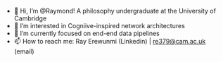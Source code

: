 - 👋 Hi, I’m @Raymond! A philosophy undergraduate at the University of Cambridge
- 👀 I’m interested in Cogniive-inspired network architectures
- 🌱 I’m currently focused on end-end data pipelines
- 📫 How to reach me: Ray Erewunmi (Linkedin) | re379@cam.ac.uk (email)

<!---
Ray3R3/Ray3R3 is a ✨ special ✨ repository because its `README.md` (this file) appears on your GitHub profile.
You can click the Preview link to take a look at your changes.
--->
